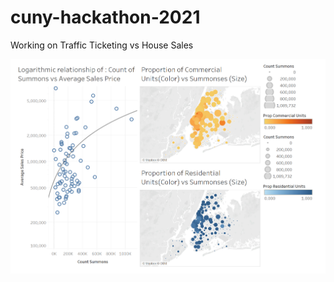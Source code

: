 # cuny-hackathon-2021
Working on Traffic Ticketing vs House Sales 


![alt text](Snippet_of_Tableau_workbook.png)
